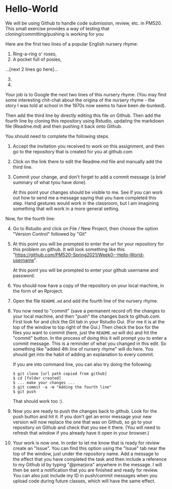 # Hello-World


We will be using Github to handle code submission, review, etc. in PM520.
This small exercise provides a way of testing that cloning/committing/pushing 
is working for you

Here are the first two lines of a popular English nursery rhyme:

1. Ring-a-ring o' roses,
2. A pocket full of posies,

...[next 2 lines go here]...

3. 
4. 

Your job is to Google the next two lines of this nursery rhyme. (You may find some 
interesting chit-chat about the origina of the nursery rhyme - the story I was told at 
school in the 1970s now seems to have been de-bunked).

Then add the third line by directly editing this file on Github.
Then add the fourth line by cloning this repository using Rstudio, updating the markdown
file (Readme.md) and then pushing it back onto Github.

You should need to complete the following steps.

1. Accept the invitation you received to work on this assignment, and then go to the 
   repository that is created for you at github.com

2. Click on the link there to edit the Readme.md file and manually add the third line.

3. Commit your change, and don't forget to add a commit message (a brief summary of what tyou have done).

   At this point your changes should be visible to me. See if you can work out how
   to send me a message saying that you have completed this step. Hand gestures would
   work in the classroom, but I am imagining something that will work in a more
   general setting.

Now, for the fourth line:

4. Go to Rstudio and click on File / New Project, then choose the option "Version Control"
   followed by "Git"
   
5. At this point you will be prompted to enter the url for your repository for this problem on github. 
   It will look something like this "https://github.com/PM520-Spring2021/Week0--Hello-World-username".
   
   At this point you will be prompted to enter your github username and password.
   
6. You should now have a copy of the repository on your local machine, in the form of an Rproject.

7. Open the file `README.md` and add the fourth line of the nursery rhyme.

8. You now need to "commit" (save a permanent record of) the changes to your local machine,
   and then "push" the changes back to github.com. First look for and click the Git
   tab in your Rstudio Gui. (For me it is at the top of the window to top right of
   the Gui.) Then check the box for the files you want to commit (here, just the 
   `README.md` will do) and hit the "commit" button. In the process of doing this it
   will prompt you to enter a commit message. This is a reminder of what you changed in
   this edit. So something like "added 4th line of nursery rhyme" will do here. You
   should get into the habit of adding an explanation to every commit.
   
   If you are into command line, you can also try doing the following:
   
   ```shell
   $ git clone [url path copied from github]
   $ cd [folder created]
   $ ... make your changes ...
   $ git commit -a -m "Adding the fourth line"
   $ git push
   ```
   
   That should work too :).
   
9. Now you are ready to push the changes back to github.  Look for the push button and
   hit it. If you don't get an error message your new version will now replace the
   one that was on Github, so go to your repository on Github and check that you see
   it there. (You will need to refresh that window if you already have it open in your
   browser.)
   
10. Your work is now one. In order to let me know that is ready for review create an "Issue". 
   You can find this option using the "Issue" tab near the top of the window, just under the 
   repository name. Add a message to the effect that you have completed the task and then include
   a reference to my Github id by typing "@pmarjora" anywhere in the message. I will then be
   sent a notification that you are finished and ready for review. You can also just include my
   ID in push/commit messages when you upload code during future classes, which will have the same effect.
